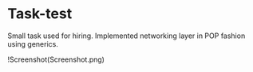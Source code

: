 # Task-test

Small task used for hiring. 
Implemented networking layer in POP fashion using generics. 

!Screenshot(Screenshot.png)
